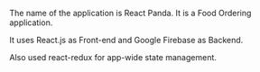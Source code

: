The name of the application is React Panda. It is a Food Ordering application. 

It uses React.js as Front-end and Google Firebase as Backend.

Also used react-redux for app-wide state management.

